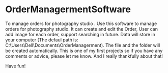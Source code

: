 # OrderManagermentSoftware
To manage orders for photography studio .
Use this software to manage orders for photography studio. 
It can create and edit the Order, User can add image for each order, support searching in future.
Data will store in your computer (The defaul path is: C:\Users\Dell\Documents\OrderManagerment). The file and the folder will be created automatically.
This is one of my first projects so if you have any comments or advice, please let me know. And I really thankfully about that!

Have fun!
